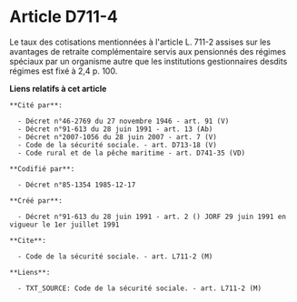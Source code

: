 # Article D711-4

Le taux des cotisations mentionnées à l'article L. 711-2 assises sur les avantages de retraite complémentaire servis aux
pensionnés des régimes spéciaux par un organisme autre que les institutions gestionnaires desdits régimes est fixé à 2,4 p.
100.

**Liens relatifs à cet article**

	**Cité par**:

	  - Décret n°46-2769 du 27 novembre 1946 - art. 91 (V)
	  - Décret n°91-613 du 28 juin 1991 - art. 13 (Ab)
	  - Décret n°2007-1056 du 28 juin 2007 - art. 7 (V)
	  - Code de la sécurité sociale. - art. D713-18 (V)
	  - Code rural et de la pêche maritime - art. D741-35 (VD)

	**Codifié par**:

	  - Décret n°85-1354 1985-12-17

	**Créé par**:

	  - Décret n°91-613 du 28 juin 1991 - art. 2 () JORF 29 juin 1991 en vigueur le 1er juillet 1991

	**Cite**:

	  - Code de la sécurité sociale. - art. L711-2 (M)

	**Liens**:

	  - TXT_SOURCE: Code de la sécurité sociale. - art. L711-2 (M)
